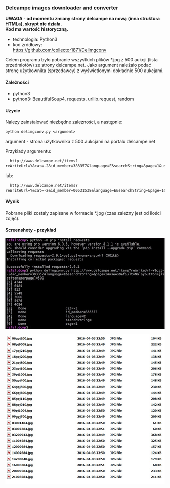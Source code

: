 ### Delcampe images downloader and converter

**UWAGA - od momentu zmiany strony delcampe na nową (inna struktura HTMLa), skrypt nie działa.  
Kod ma wartość historyczną.**

* technologia: Python3
* kod źródłowy:   
https://github.com/collector1871/Delimgconv   

Celem programu było pobranie wszystkich plików *.jpg z 500 aukcji (lista przedmiotów) ze strony delcampe.net.
Jako argument należało podać stronę użytkownika (sprzedawcy) z wyświetlonymi dokładnie 500 aukcjami.

#### Zależności

- python3
- python3: BeautifulSoup4, requests, urllib.request, random 

#### Użycie

Należy zainstalować niezbędne zależności, a następnie:

	python delimgconv.py <argument>

argument - strona użytkownika z 500 aukcjami na portalu delcampe.net

Przykłady argumentu:


      http://www.delcampe.net/items?reWriteUrl=Y&cat=-2&id_member=383357&language=E&searchString=&page=1&useAsDefault=N&layoutForm[listitemsperpage]=500

lub:  

      http://www.delcampe.net/items?reWriteUrl=Y&cat=-2&id_member=00531538&language=E&searchString=&page=1&useAsDefault=N&layoutForm[listitemsperpage]=500

#### Wynik
	
Pobrane pliki zostały zapisane w formacie *.jpg (czas zależny jest od ilości zdjęć).

#### Screenshoty - przykład

![Start](https://raw.githubusercontent.com/collector1871/Delimgconv/master/Delimgconv1.jpg)

![pobrane fotki](https://raw.githubusercontent.com/collector1871/Delimgconv/master/Delimgconv2.jpg)
